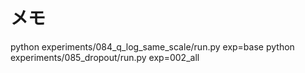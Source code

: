 # メモ

python experiments/084_q_log_same_scale/run.py exp=base
python experiments/085_dropout/run.py exp=002_all